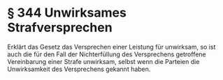 # § 344 Unwirksames Strafversprechen
Erklärt das Gesetz das Versprechen einer Leistung für unwirksam, so ist auch die für den Fall der Nichterfüllung des Versprechens getroffene Vereinbarung einer Strafe unwirksam, selbst wenn die Parteien die Unwirksamkeit des Versprechens gekannt haben.